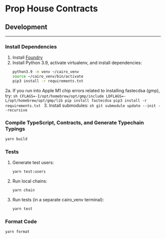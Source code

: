 # Prop House Contracts

## Development
---

### Install Dependencies

1. Install [Foundry](https://github.com/foundry-rs/foundry)
2. Install Python 3.9, activate virtualenv, and install dependencies:
    ```sh
    python3.9 -m venv ~/cairo_venv
    source ~/cairo_venv/bin/activate
    pip3 install -r requirements.txt
    ```
2a. If you run into Apple M1 chip errors related to installing fastecdsa (gmp), try:
    ```sh
    CFLAGS=-I/opt/homebrew/opt/gmp/include LDFLAGS=-L/opt/homebrew/opt/gmp/lib pip install fastecdsa
    pip3 install -r requirements.txt
    ```
3. Install submodules:
    ```sh
    git submodule update --init --recursive
    ```

### Compile TypeScript, Contracts, and Generate Typechain Typings

```sh
yarn build
```

### Tests

1. Generate test users:
    ```sh
    yarn test:users
    ```
2. Run local chains:
    ```sh
    yarn chain
    ```
3. Run tests (in a separate cairo_venv terminal):
    ```sh
    yarn test
    ```

### Format Code

```sh
yarn format
```
